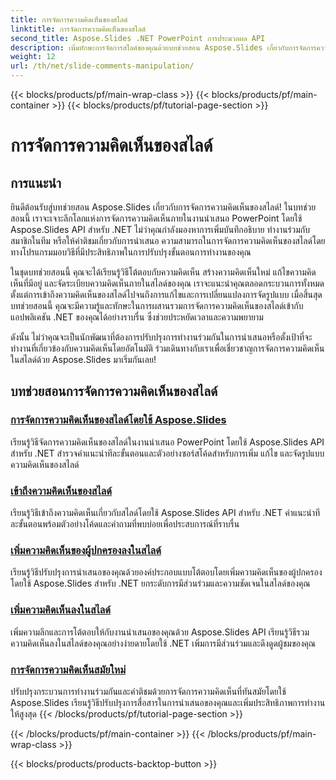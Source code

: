 ```yaml
---
title: การจัดการความคิดเห็นของสไลด์
linktitle: การจัดการความคิดเห็นของสไลด์
second_title: Aspose.Slides .NET PowerPoint การประมวลผล API
description: เพิ่มทักษะการจัดการสไลด์ของคุณด้วยบทช่วยสอน Aspose.Slides เกี่ยวกับการจัดการความคิดเห็นของสไลด์ เรียนรู้วิธีการเพิ่ม แก้ไข และจัดการความคิดเห็นโดยทางโปรแกรมในงานนำเสนอ PowerPoint โดยใช้ .NET
weight: 12
url: /th/net/slide-comments-manipulation/
---
```


{{< blocks/products/pf/main-wrap-class >}}
{{< blocks/products/pf/main-container >}}
{{< blocks/products/pf/tutorial-page-section >}}

# การจัดการความคิดเห็นของสไลด์


## การแนะนำ

ยินดีต้อนรับสู่บทช่วยสอน Aspose.Slides เกี่ยวกับการจัดการความคิดเห็นของสไลด์! ในบทช่วยสอนนี้ เราจะเจาะลึกโลกแห่งการจัดการความคิดเห็นภายในงานนำเสนอ PowerPoint โดยใช้ Aspose.Slides API สำหรับ .NET ไม่ว่าคุณกำลังมองหาการเพิ่มบันทึกอธิบาย ทำงานร่วมกับสมาชิกในทีม หรือให้คำติชมเกี่ยวกับการนำเสนอ ความสามารถในการจัดการความคิดเห็นของสไลด์โดยทางโปรแกรมมอบวิธีที่มีประสิทธิภาพในการปรับปรุงขั้นตอนการทำงานของคุณ

ในชุดบทช่วยสอนนี้ คุณจะได้เรียนรู้วิธีโต้ตอบกับความคิดเห็น สร้างความคิดเห็นใหม่ แก้ไขความคิดเห็นที่มีอยู่ และจัดระเบียบความคิดเห็นภายในสไลด์ของคุณ เราจะแนะนำคุณตลอดกระบวนการทั้งหมด ตั้งแต่การเข้าถึงความคิดเห็นของสไลด์ไปจนถึงการแก้ไขและการเปลี่ยนแปลงการจัดรูปแบบ เมื่อสิ้นสุดบทช่วยสอนนี้ คุณจะมีความรู้และทักษะในการผสานรวมการจัดการความคิดเห็นของสไลด์เข้ากับแอปพลิเคชัน .NET ของคุณได้อย่างราบรื่น ซึ่งช่วยประหยัดเวลาและความพยายาม

ดังนั้น ไม่ว่าคุณจะเป็นนักพัฒนาที่ต้องการปรับปรุงการทำงานร่วมกันในการนำเสนอหรือตั้งเป้าที่จะทำงานที่เกี่ยวข้องกับความคิดเห็นโดยอัตโนมัติ ร่วมเดินทางกับเราเพื่อเชี่ยวชาญการจัดการความคิดเห็นในสไลด์ด้วย Aspose.Slides มาเริ่มกันเลย!

## บทช่วยสอนการจัดการความคิดเห็นของสไลด์
### [การจัดการความคิดเห็นของสไลด์โดยใช้ Aspose.Slides](./slide-comments-manipulation/)
เรียนรู้วิธีจัดการความคิดเห็นของสไลด์ในงานนำเสนอ PowerPoint โดยใช้ Aspose.Slides API สำหรับ .NET สำรวจคำแนะนำทีละขั้นตอนและตัวอย่างซอร์สโค้ดสำหรับการเพิ่ม แก้ไข และจัดรูปแบบความคิดเห็นของสไลด์ 
### [เข้าถึงความคิดเห็นของสไลด์](./access-slide-comments/)
เรียนรู้วิธีเข้าถึงความคิดเห็นเกี่ยวกับสไลด์โดยใช้ Aspose.Slides API สำหรับ .NET คำแนะนำทีละขั้นตอนพร้อมตัวอย่างโค้ดและคำถามที่พบบ่อยเพื่อประสบการณ์ที่ราบรื่น
### [เพิ่มความคิดเห็นของผู้ปกครองลงในสไลด์](./add-parent-comments/)
เรียนรู้วิธีปรับปรุงการนำเสนอของคุณด้วยองค์ประกอบแบบโต้ตอบโดยเพิ่มความคิดเห็นของผู้ปกครองโดยใช้ Aspose.Slides สำหรับ .NET ยกระดับการมีส่วนร่วมและความชัดเจนในสไลด์ของคุณ
### [เพิ่มความคิดเห็นลงในสไลด์](./add-slide-comments/)
เพิ่มความลึกและการโต้ตอบให้กับงานนำเสนอของคุณด้วย Aspose.Slides API เรียนรู้วิธีรวมความคิดเห็นลงในสไลด์ของคุณอย่างง่ายดายโดยใช้ .NET เพิ่มการมีส่วนร่วมและดึงดูดผู้ชมของคุณ
### [การจัดการความคิดเห็นสมัยใหม่](./modern-comments/)
ปรับปรุงกระบวนการทำงานร่วมกันและคำติชมด้วยการจัดการความคิดเห็นที่ทันสมัยโดยใช้ Aspose.Slides เรียนรู้วิธีปรับปรุงการสื่อสารในการนำเสนอของคุณและเพิ่มประสิทธิภาพการทำงานให้สูงสุด
{{< /blocks/products/pf/tutorial-page-section >}}

{{< /blocks/products/pf/main-container >}}
{{< /blocks/products/pf/main-wrap-class >}}

{{< blocks/products/products-backtop-button >}}
